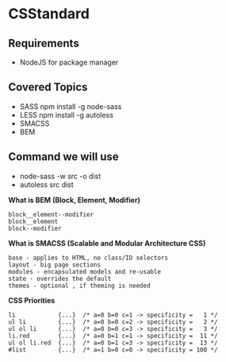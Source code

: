 # CSStandard

## Requirements
* NodeJS for package manager

## Covered Topics
* SASS npm install -g node-sass
* LESS npm install -g autoless
* SMACSS
* BEM

## Command we will use
* node-sass -w src -o dist
* autoless src dist


**What is BEM (Block, Element, Modifier)**
```
block__element--modifier
block__element
block--modifier
```
**What is SMACSS (Scalable and Modular Architecture CSS)**
```
base - applies to HTML, no class/ID selectors
layout - big page sections
modules - encapsulated models and re-usable
state - overrides the default
themes - optional , if theming is needed
```
**CSS Priorities**
```
li            {...}  /* a=0 b=0 c=1 -> specificity =   1 */
ul li         {...}  /* a=0 b=0 c=2 -> specificity =   2 */
ul ol li      {...}  /* a=0 b=0 c=3 -> specificity =   3 */
li.red        {...}  /* a=0 b=1 c=1 -> specificity =  11 */
ul ol li.red  {...}  /* a=0 b=1 c=3 -> specificity =  13 */
#list         {...}  /* a=1 b=0 c=0 -> specificity = 100 */
```
